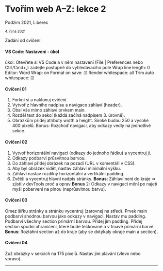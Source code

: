 # Tvořím web A–Z: lekce 2

Podzim 2021, Liberec

<small>4. řijna 2021</small>

Zadání od cvičení:

#### VS Code: Nastavení - úkol
úkol: Otevřete si VS Code a v něm nastavení (File | Preferences nebo Ctrl/Cmd+,)
zadejte postupně do vyhledávacího pole
Wrap line length: 0
Editor: Word Wrap: on
Format on save: ☑
Render whitespace: all
Trim auto whitespace: ☑

#### Cvičení 01
1. Forkni si a naklonuj cvičení.
2. Vytvoř z hlavního nadpisu a navigace záhlaví (header).
3. Obal vše mimo záhlaví prvkem main.
4. Rozděl text do sekcí (každá začíná nadpisem 3. úrovně).
5. Obrázkům přidej atributy width a height. Široké budou 250 a vysoké 400 pixelů.
Bonus: Rozchoď navigaci, aby odkazy vedly na jednotlivé sekce.


#### Cvičení 02
1. Vytvoř horizontální navigaci (odkazy do jednoho řádku) a vycentruj ji.
2. Odkazy podbarvi průsvitnou barvou.
3. Do záhlaví přidej obrázek na pozadí (URL v komentáři v CSS).
4. Aby byl obrázek vidět, nastav záhlaví minimální výšku.
5. Záhlaví nastav rozdílný horizontální a vertikální padding.
6. Zvětši a vycentruj hlavní nadpis stránky.
**Bonus**: Záhlaví není do kraje => zjisti v devTools proč a oprav
**Bonus** 2: Odkazy v navigaci mění po najetí myši pobarvení na plnou (neprůsvitnou barvu).

#### Cvičení 03
Omez šířku stránky a stránku vycentruj (zarovnej na střed).
Prvek main podbarvi shodnou barvou jako odkazy v navigaci. Nastav mu padding.
Podbarvi všechny section primární barvou. Přidej jim padding.
Přidej section spodní ohraničení, které bude tečkované a v tmavé primární barvě.
**Bonus**: Roztáhni section až do kraje (aby se dotýkaly okraje main a section).


#### Cvičení 04
Zuž obrázky v sekcích na 175 pixelů.
Nastav jim plavání (vlevo nebo vpravo).



<!--
note:

- **dotaz**: Jak vyhovovalo tempo minule?
- **dotaz**: Vše jasno, nebyly problémy (technické) při práci na DÚ?
- pokud bezradnost: neupejpete se napsat na FB

---

## Postřehy z úkolů

<span class="fragment fade-in">Moc hezké vizitky! Děkuji!</span>

---

### Git: repozitář v repozitáři

![](https://i.imgur.com/SdHIQ26.jpg)

note:

- perfektní, že jste k dotazům na FB připojily screenshoty
- číst výpis v terminálu (i když mu třeba nerozumíme na 100 %)
- ukázat lepší postup při klonování: ponechat VS Code v režimu bez projektu (fialová lišta), terminálem se přesunout do správné složky příkzem `cd` a tam klonovat a následně otevřít adresář jako projekt

---

### Velikost obrázků

- 1 MB je strop, ale lépe spodní stovky kilobytů
- resize × resample


note:

- velmi stručné tipy, je to komplexní problematika (viz Tvořím web 2)
- dvojnásob velký obrázek, je čtyřnásobně velký datově
- Ideální velikost? Jako vždy, _to záleží…_
- ideálně pokud vám je připraví už grafik (od klienta to nečekejte), ale měly byste to umět
- neberte to jako poučku, je to jen orientační

---

### Optimalizace obrázků pro web: **resize**

- změna velikosti => vodítkem velikost monitorů

![](https://i.imgur.com/UWPKubA.png)

note:

- resize: určujeme výslednou velikost fotky bez ořezu, tj. 1200×900 (pozor na správný poměr stran)

---

### Optimalizace obrázků pro web: **resample**

- snížení hustoty pixelů, max dvojnásobek velikosti obrázku

![](https://miro.medium.com/max/700/1*_aLloRR5kmLPvHZGeaDFoA.png)


note:
- resample: velikost stran zůstává, snižuje se počet obrazových bodů (pixelů)
- některé nástroje ke zmenšování: [Squoosh](https://squoosh.app/), [ImageOptim](https://imageoptim.com/), [TinyPNG](https://tinypng.com/), [PicResize](https://picresize.com/)
- příklad s obrázkem Alex na houpačce

---

### Názvy souborů

- názvy souborů (obrázky aj.): bez mezer a diakritik, víceslovné spojit spojovníky `tomas-kout.jpg` nebo podtržítky `tomas_kout.jpg`, případně _camel case_ `tomasKout.jpg`
- na velikosti písmen záleží `obr1.jpg` je jiný soubor než `obr1.JPG`

note:

- `alt`: věčný problém, co tam mám napsat? Záleží na kontextu, ve kterém se obrázek zobrazuje. Když nedává smysl ho popisovat slovně, nechejte atribut prázdný. Video: https://www.youtube.com/watch?v=flf2vS0IoRs

---

### Jazyk dokumentu

```htmlmixed
<p lang="en">English</p>
```

```htmlmixed
<p lang="cs">česky</p>
```

```htmlmixed
<p lang="sk">slovensky</p>
```

```css
:lang(cs) {
    color: crimson;
}
```

note:
- komentář se zadáním: je pravda, že se ignoruje, ale měl by být přinejmenším až za `<!DOCTYPE html>` a pokud už není třeba, smazat
- zůstává výchozí `lang="en"`; **dotaz**: jaký je kód pro češtinu?
- úprava a odsazení, středníky za posledním pravidlem

---

## VS Code: užitečná nastavení

Zjednodušíme si život.

<span class="fragment fade-in">Nebo aspoň psaní kódu.</span>

<span class="fragment fade-in">Možná…</span>

---

### VS Code: nastavení

**úkol**: Otevřete si VS Code a v něm nastavení (_File | Preferences_ nebo <kbd>Ctrl/Cmd+,</kbd>)
- zadejte postupně do vyhledávacího pole
    1. Wrap line length: `0`
    2. Editor: Word Wrap: `on`
    3. Format on save: ☑
    4. Render whitespace: `all`
    5. Trim auto whitespace: ☑

note:

- pokud ti to nebude vyhovovat, vypni si to


---

# A nyní…

## <span class="fragment fade-in">…budeme kódovat<span class="fragment fade-in">

---

## Cvičení 01

1. Forkni si a naklonuj cvičení.
1. Vytvoř z hlavního nadpisu a navigace záhlaví.
1. Obal vše mimo záhlaví prvkem `main`.
1. Rozděl text do sekcí (každá začíná nadpisem 3. úrovně).
1. Obrázkům přidej atributy `width` a `height`.
**Bonus**: Rozchoď navigaci, aby odkazy vedly na jednotlivé sekce.


note:

- Zdroj textu: [Blábot](https://www.blabot.cz/cs/capek)
- **ukázat**: <kbd>Ctrl+Shift+P</kbd> a příkaz Emmet: wrap => obalování
- **ukázat**: <kbd>Ctrl+D</kbd> => atributy `width` a `height`
- Bonus: kdo má hotovo.
- Ukázat rozdíl, když atributy `width` a `height` chybí, a když jsou. Stránka při jejich použití neposkakuje při načítání.

---

# Box model

note:

- **dotaz**: Co to znamená box model?

---

<iframe width="1905" height="959" src="https://www.youtube.com/embed/ZTnIxIA5KGw" frameborder="0" allow="accelerometer; autoplay; clipboard-write; encrypted-media; gyroscope; picture-in-picture" allowfullscreen></iframe>

---

# Vlastnost `display`

<span class="fragment fade-in">`block`</span>
<span class="fragment fade-in">`inline`</span>
<span class="fragment fade-in">`inline-block`</span>
<span class="fragment fade-in">`none`</span>

note:

- **dotaz**: Jaké znáte hodnoty pro `display`.
- každý element má výchozí typ
- pomocí CSS lze ale změnit chování prvku na jiný typ
- tyto 4 hodnoty určují jak se bude prvek chovat navenek

---

## Blokové elementy

<div style="color:black;background-color:orange;">každý zabere</div>
<div style="color:black;background-color:cyan;">celou dostupnou šířku</div>
<div style="color:black;background-color:yellow;">řadí se pod sebe</div>

note:
- nadpisy, seznamy, odstavce, divy, strukturální prvky (header, footer, section)

---

## Řádkové elementy

Zaberou <span style="color:black;background-color:orange;">jen tolik </span><span style="color:black;background-color:cyan;padding:1em 0;">místa</span>, <span style="color:black;background-color:yellow;">kolik potřebují pro svůj obsah</span> a víc nic.

note:
- nejsou samostatně na řádku => řadí se za sebou jako slova ve větě
- nejde jim nastavit některé vlastnosti z box modelu (šířka, výška, horní/dolní margin)
- odkazy, nebo důležitý text (`strong`)
- ony jim ty vlastnosti nastavit jdou, ale neprojeví se očekávaným způsobem
- lze ale například úspěšně nastavit pravý/levý margin

---

## Řádkově-blokové elementy

Řádkový <span style="display:inline-block; color:black;background-color:orange;">hybrid </span><span style="display:inline-block; color:black;background-color:cyan;padding:1em 0;">s některými</span> vlastnostmi blokového: <span style="display:inline-block; color:black;background-color:yellow;">řadí se za sebou</span>, ale lze mu nastavit šířku, výšku a okraje.

note:
- na naší stránce se tak chovají obrázky

---

## Cvičení 02

1. Vytvoř horizontální navigaci (odkazy do jednoho řádku) a vycentruj ji.
1. Odkazy podbarvi průsvitnou barvou.
1. Do záhlaví přidej obrázek na pozadí (URL v komentáři v CSS).
1. Aby byl obrázek vidět, nastav záhlaví minimální výšku.
1. Záhlaví nastav rozdílný horizontální a vertikální padding.
1. Zvětši a vycentruj hlavní nadpis stránky.

**Bonus**: Záhlaví není do kraje => zjisti v devTools proč a oprav
**Bonus 2**: Odkazy v navigaci mění po najetí myši pobarvení na plnou (neprůsvitnou barvu).


note:

- v CSS využívej emmet, šetří psaní!

---

# Vlastnosti box modelu

---

## Rozměry

- `width`, `height`
- `min-width`, `min-height`
- `max-width`, `max-height`

<div class="fragment fade-in">

```css
img {
    width: 300px;
    max-width: 100%;
}
```

</div>

note:

- vyhýbáme se omezování výšky, stránka je z principu na výšku nekonečná
- responzivní/pružný obrázek
    - využíváme procenta v kombinaci s explicitní hodnotou

---

## Odsazení

- vnitřní: `padding`
- vnější: `margin`

<code class="css hljs">
p {
    margin: 1rem<span class="fragment fade-out">;</span><span class="fragment fade-in"> 2rem<span class="fragment fade-out">;</span></span><span class="fragment fade-in"> 0.5rem<span class="fragment fade-out">;</span></span><span class="fragment fade-in">1.25rem;</span>
}
</code>


note:

- `margin` může nabývat i záporných hodnot
- lze psát jednotlivě pro strany boxu (top, right, bottom, left)
- zkrácené vlastnosti:
    - 1 hodnota: všecky 4 strany shodně
    - 2 hodnoty: první nastavuje vertikální odszení, druhá horizontální
    - 3 hodnoty: totéž co 2 hodnoty, třetí hodnota je spodní odsazení
    - 4 hodnoty: nastaví všecky strany po směru hodinových ručiček, počínaje top

---

## Ohraničení

- `border-width`
- `border-style`
- `border-color`
- `border: 1px dashed aqua;`
- `border-radius`

note:

- lze nastavit jednotlivé strany: `border-left: 3px solid silver;`
- lze i nastavit konkrétní vlatnost ohraničení pro jednotlivou stranu: `border-right-width: 0;`
- i `border-radius` s jednou hodnotou je zkratka pro všecky rohy, lze je rozepsat
- `border-radius: 50%;` vytvoří vizuální kruh, ale prvek zůstává obdélníkem (čtvercem)!
- více o `border-radius`: [Jak vytvořit ovál/elipsu](https://jecas.cz/oval), [oblé rohy na steriodech](https://jecas.cz/border-radius)

---

## Cvičení 03

1. Omez šířku stránky a stránku vycentruj (zarovnej na střed).
1. Prvek `main` podbarvi shodnou barvou jako odkazy v navigaci. Nastav mu padding.
1. Podbarvi všechny `section` primární barvou. Přidej jim padding.
1. Přidej `section` spodní ohrančení, které bude tečkované a v tmavé primární barvě.

note:
- skok na konec souboru <kbd>Ctrl+End</kbd>, označit: <kbd>Ctrl+Shift+End</kbd>
- skok na začátek souboru <kbd>Ctrl+Home</kbd>, označit: <kbd>Ctrl+Shift+Home</kbd>
- jak roztáhnout `section` až do kraje
- obrázky zabírají moc místa, můžeme je zmenšit, ale můžeme je taky nechat plavat (ale nikoli nechat být!)

---

## Box sizing

- vlastnost, která určuje, jak se budou počítat rozměry prvku
- chceme `box-sizing: border-box;`, viz začátek našeho CSS
- [příklad na CodePen](https://cdpn.io/Kout/debug/WNRNGgX)

---

# Float

```css

img {
    float: right; /* nebo left */
}
```

---

## Cvičení 04

1. Zuž obrázky v sekcích na 175 pixelů.
1. Nastav jim plavání (vlevo nebo vpravo).

note:

- omezím-li jeden rozměr obrázku, druhý nastavím na `auto`, aby se zachoval poměr stran
- Máme problém plavání pokračuje do dalších sekcí.

---

## Čistíme float

```css
h2 {
    clear: left; /* nebo right nebo both  */
}
```

note:

- tím přerušíme navazující plavání
- ještě zbývá udržet obrázky uvnitř rodičovské sekce

---

## Clearfix

```css
div {
    display: flow-root;
}
```

note:

- historicky se vyvinula řada triků/hacků (clearfix pomocí pseudoelementů, nebo `overflow: auto`)
- naštěstí dnes už máme v CSS vlastnost, která tento (a jiné) řeší
- pozor, `display` zde ovlivňuje chování prvků uvnitř, nikoli prvku samotného; lze číst jako `display: block flow-root;` chovej se jako blok a uvnitř si drž plovoucí prvky
- takto dvouhodnotově se nově bude psát vlastnost `display`, ale zatím to podporuje jen FF
- pro zajímavost: [historie clearfixu na CSS tricks.com](https://css-tricks.com/clearfix-a-lesson-in-web-development-evolution/)

---

# Víc jsme toho na hodině nestihli ;) 

---

# Proměnné vlastnosti <br> (CSS custom properties)

note:

- mají mnohem širší použití, ale nám zatím postačí využít je jako prosté proměnné
- vytvoříme si barevné schéma

---

## Proměnné vlastnosti

```css
:root {
    --primary: #40bf95;
}

h1 {
    color: var(--primary);
}

```

- `:root` ~ root element => prvek `html`

note:

- jsou to vlastnosti, definovat je musíme pro nějaký prvek
- obvykle je to prvek `html`
- lze je i zanořovat, čehož využijeme k vytvoření barevného schématu, ale k tomu je třeba se seznámit s zápisem barev HSLA

---

## Cvičení 05 (nepovinné)

Použij proměnné vlastnosti, abys barvy mohla měnit na jednom místě (v prvku `:root`).

Takové úloze se říká _refactoring_ nebo _refaktor_ kódu. Vylepšujeme kód, aby se lépe udržoval a rozšiřoval, ale na výsledku v prohlížeči se nic nemění.

---

# HSLA barvy

- **H**ue <small>~ odstín</small> <span class="fragment fade-in">0–360</span>
- **S**aturation <small>~ sytost</small> <span class="fragment fade-in">0%–100%</span>
- **L**ightness <small>~ tmavost</small> <span class="fragment fade-in">0%–100%</span>
- **A**lpha channel <small>~ průsvitnost</small> <span class="fragment fade-in">0–1</span>

<span class="fragment fade-in">`background-color: hsla(120, 50%, 50%, 0.5)`</span>

note:

- obdobně RGBA barvy s alfa kanálem

---

## Odstín (hue)
<style>.reveal section img { width: auto; }</style>
![](https://ishadeed.com/assets/color-css/color-wheel-1.jpg)

<small>zdroj: https://ishadeed.com/article/css-color/</small>

---

## Sytost, tmavost, alfa kanál

- sytost: 0% => šedá, 100% plná barva
- tmavost: 0% => černá, 100% => bílá
- průsvitnost: 0 => zcela průhledná, 1 => neprůsvitná

note:

- průsvitnost: desetinná tečka
- popis barev lidským jazykem (oproti RGBA)
- **ukázat**: vytvořit barevné schéma => výhoda HSLA zápisu barev

---

### Cvičení 06

Vytvoř si varianty tzv. primární barvy.

1. Odkazy v navigaci podbarvi průsvitnější variantou.
1. Odkazům v navigaci přidej orámování. Použij tmavou variantu primární barvy.
1. Tutéž barvu použij na písmo odkazů.
1. Písmo nadpisů bude primární barvou.

**Bonus**: Změň odkazům v navigaci podbarvení a barvu písma při přejetí myší.

note:

- podbarvení odkazů: bude to chtít přidat padding
- primární barva je v komentáři
- Trochu se nám ty barvy opakují. Hodilo by se je hodit do proměnné, ne?

---

---

## Cvičení 07 (nepovinné)

Chtělo by to dotáhnout pár věcí:

1. Čitelnost hlavního nadpisu pomocí `text-shadow`, [nastuduj si](https://www.vzhurudolu.cz/prirucka/css3-text-shadow).
1. Odstranit spodní padding prvku `main`.
1. Odstranit ohraničení poslední `section`, pseudotřída `:last-child`.
1. Vycentrovat a odsadit obrázek nad první `section`, pseudotřída `first-child`.
**Bonus**: Nechat plavat obrázy cik-cak (liché vlevo, sudé vpravo).

---

## Užitečné zkratky pro práci s prohlížečem

---

### Prohlížeč: zkratky


- <kbd>F5</kbd>
    - <span class="fragment fade-in">obnovení stránky (refresh, reload)</span>
- <kbd>F6</kbd>
    - <span class="fragment fade-in">skok do adresního řádku</span>
- <kbd>Ctrl+T</kbd>
    - <span class="fragment fade-in">otevře novou záložku</span>
- <kbd>Ctrl+Shift+T</kbd>
    - <span class="fragment fade-in">otevře poslední zavřenou záložku</span>
- <kbd>F12</kbd> nebo <kbd>Ctrl+Shift+I</kbd> nebo kliknu pravým tlačítkem na prvek
    - <span class="fragment fade-in">otevře nástroje pro vývojáře (devTools)</span>


---

### Prohlížeč: zkratky

- otevřít odkaz do nové záložky (tabu)
    - na pozadí
        - <span class="fragment fade-in"><kbd>Ctrl+click</kbd></span>
        - <span class="fragment fade-in"><kbd>klik kolečkem myši</kbd></span>
    - s focusem
        - <span class="fragment fade-in"><kbd>Ctrl+Shift+click</kbd></span>
- otevřít odkaz do nového okna
    - <span class="fragment fade-in"><kbd>Shift+click</kbd></span>

-->


---
